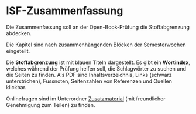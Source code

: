 # ISF-Zusammenfassung
Die Zusammenfassung soll an der Open-Book-Prüfung die Stoffabgrenzung abdecken.

Die Kapitel sind nach zusammenhängenden Blöcken der Semesterwochen eingeteilt.

Die **Stoffabgrenzung** ist mit blauen Titeln dargestellt. 
Es gibt ein **Wortindex**, welches während der Prüfung helfen soll, die Schlagwörter zu suchen und die Seiten zu finden.
Als PDF sind Inhaltsverzeichnis, Links (schwarz unterstrichen), Fussnoten, Seitenzahlen von Referenzen und Quellen klickbar.

Onlinefragen sind im Unterordner [Zusatzmaterial](https://github.com/vigi86/HSLU_Zusammenfassungen/tree/master/ISF_HS19/Zusatzmaterial) (mit freundlicher Genehmigung zum Teilen) zu finden.
